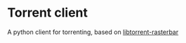 # Torrent client

A python client for torrenting, based on [libtorrent-rasterbar](https://github.com/arvidn/libtorrent) 